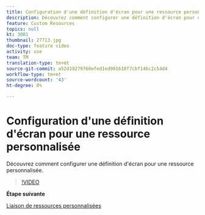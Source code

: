```yaml
---
title: Configuration d'une définition d'écran pour une ressource personnalisée
description: Découvrez comment configurer une définition d'écran pour une ressource personnalisée.
feature: Custom Resources
topics: null
kt: 3001
thumbnail: 27713.jpg
doc-type: feature video
activity: use
team: TM
translation-type: tm+mt
source-git-commit: a52d19279760efed1ed901610f7cbf146c2c54d4
workflow-type: tm+mt
source-wordcount: '43'
ht-degree: 0%

---
```



# Configuration d&#39;une définition d&#39;écran pour une ressource personnalisée

Découvrez comment configurer une définition d&#39;écran pour une ressource personnalisée.

>[!VIDEO](https://video.tv.adobe.com/v/27713?quality=9)

**Étape suivante**

[Liaison de ressources personnalisées](./linking-custom-resources.md)

